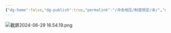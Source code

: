 ```yaml
---
{"dg-home":false,"dg-publish":true,"permalink":"/冲击地压/制度规定/未/","dgPassFrontmatter":true,"noteIcon":"","created":"2024-06-29T16:48:36.332+08:00","updated":"2024-06-29T16:54:29.122+08:00"}
---
```



![截屏2024-06-29 16.54.19.png](https://ob-2-1307403554.cos.ap-beijing.myqcloud.com/%E6%88%AA%E5%B1%8F2024-06-29%2016.54.19.png)

